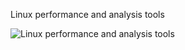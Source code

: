 Linux performance and analysis tools

![Linux performance and analysis tools](images/linux-performance-and-analysis-tools.png)


